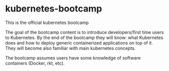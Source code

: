 # kubernetes-bootcamp
This is the official kubernetes bootcamp

The goal of the bootcamp content is to introduce developers/first time users to Kubernetes. By the end of the bootcamp they will know: what Kubernetes does and how to deploy generic containerized applications on top of it. 
They will become also familiar with main kubernetes concepts. 

The bootcamp assumes users have some knowledge of software containers (Docker, rkt, etc).

